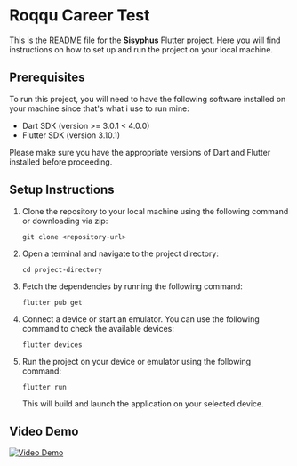 # Roqqu Career Test

This is the README file for the **Sisyphus** Flutter project. Here you will find instructions on how to set up and run the project on your local machine.

## Prerequisites

To run this project, you will need to have the following software installed on your machine since that's what i use to run mine:

- Dart SDK (version >= 3.0.1 < 4.0.0)
- Flutter SDK (version 3.10.1)

Please make sure you have the appropriate versions of Dart and Flutter installed before proceeding.

## Setup Instructions

1. Clone the repository to your local machine using the following command or downloading via zip:

   ```
   git clone <repository-url>
   ```

2. Open a terminal and navigate to the project directory:

   ```
   cd project-directory
   ```

3. Fetch the dependencies by running the following command:

   ```
   flutter pub get
   ```

4. Connect a device or start an emulator. You can use the following command to check the available devices:

   ```
   flutter devices
   ```

5. Run the project on your device or emulator using the following command:

   ```
   flutter run
   ```

   This will build and launch the application on your selected device.

## Video Demo

[![Video Demo](https://user-images.githubusercontent.com/32621169/246443245-17e96870-f1ce-4472-a63f-3eee2d2a8f4b.jpg)](https://youtu.be/rk7Ww7nb0H4)
